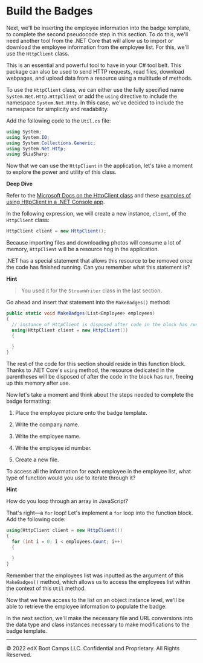 # Build the Badges

Next, we'll be inserting the employee information into the badge template, to complete the second pseudocode step in this section. To do this, we'll need another tool from the .NET Core that will allow us to import or download the employee information from the employee list. For this, we'll use the `HttpClient` class.

This is an essential and powerful tool to have in your C# tool belt. This package can also be used to send HTTP requests, read files, download webpages, and upload data from a resource using a multitude of methods.

To use the `HttpClient` class, we can either use the fully specified name `System.Net.Http.HttpClient` or add the `using` directive to include the namespace `System.Net.Http`. In this case, we've decided to include the namespace for simplicity and readability.

Add the following code to the `Util.cs` file:

```cs
using System;
using System.IO;
using System.Collections.Generic;
using System.Net.Http;
using SkiaSharp;
```

Now that we can use the `HttpClient` in the application, let's take a moment to explore the power and utility of this class.

**Deep Dive**

Refer to the [Microsoft Docs on the HttpClient class](https://docs.microsoft.com/en-us/dotnet/api/system.net.http.httpclient?view=net-6.0) and these [examples of using HttpClient in a .NET Console app](https://zetcode.com/csharp/httpclient/).

In the following expression, we will create a new instance, `client`, of the `HttpClient` class:

```cs
HttpClient client = new HttpClient();
```

Because importing files and downloading photos will consume a lot of memory, `HttpClient` will be a resource hog in the application.

.NET has a special statement that allows this resource to be removed once the code has finished running. Can you remember what this statement is?

**Hint**

> You used it for the `StreamWriter` class in the last section.
  
Go ahead and insert that statement into the `MakeBadges()` method:

```cs
public static void MakeBadges(List<Employee> employees)
{
  // instance of HttpClient is disposed after code in the block has run
  using(HttpClient client = new HttpClient())
  {

  }
}
```

The rest of the code for this section should reside in this function block. Thanks to .NET Core's `using` method, the resource dedicated in the parentheses will be disposed of after the code in the block has run, freeing up this memory after use.

Now let's take a moment and think about the steps needed to complete the badge formatting:

1. Place the employee picture onto the badge template.

2. Write the company name.

3. Write the employee name.

4. Write the employee id number.

5. Create a new file.

To access all the information for each employee in the employee list, what type of function would you use to iterate through it?

**Hint**

How do you loop through an array in JavaScript?

That's right—a `for` loop! Let's implement a `for` loop into the function block. Add the following code:

```cs
using(HttpClient client = new HttpClient())
{
  for (int i = 0; i < employees.Count; i++)
  {

  }
}
```

Remember that the employees list was inputted as the argument of this `MakeBadges()` method, which allows us to access the employees list within the context of this `Util` method.

Now that we have access to the list on an object instance level, we'll be able to retrieve the employee information to populate the badge.

In the next section, we'll make the necessary file and URL conversions into the data type and class instances necessary to make modifications to the badge template.

---
© 2022 edX Boot Camps LLC. Confidential and Proprietary. All Rights Reserved.